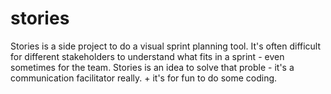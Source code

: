 # stories

Stories is a side project to do a visual sprint planning tool. It's often difficult for different stakeholders to understand what fits in a sprint - even sometimes for the team. Stories is an idea to solve that proble - it's a communication facilitator really. + it's for fun to do some coding.